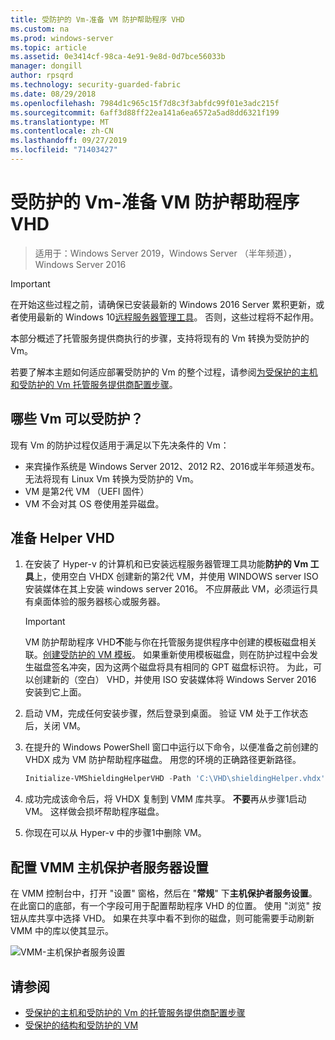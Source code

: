 ```yaml
---
title: 受防护的 Vm-准备 VM 防护帮助程序 VHD
ms.custom: na
ms.prod: windows-server
ms.topic: article
ms.assetid: 0e3414cf-98ca-4e91-9e8d-0d7bce56033b
manager: dongill
author: rpsqrd
ms.technology: security-guarded-fabric
ms.date: 08/29/2018
ms.openlocfilehash: 7984d1c965c15f7d8c3f3abfdc99f01e3adc215f
ms.sourcegitcommit: 6aff3d88ff22ea141a6ea6572a5ad8dd6321f199
ms.translationtype: MT
ms.contentlocale: zh-CN
ms.lasthandoff: 09/27/2019
ms.locfileid: "71403427"
---
```

# <a name="shielded-vms---preparing-a-vm-shielding-helper-vhd"></a>受防护的 Vm-准备 VM 防护帮助程序 VHD

>适用于：Windows Server 2019，Windows Server （半年频道），Windows Server 2016

> [!IMPORTANT]
> 在开始这些过程之前，请确保已安装最新的 Windows 2016 Server 累积更新，或者使用最新的 Windows 10[远程服务器管理工具](https://www.microsoft.com/en-us/download/details.aspx?id=45520)。 否则，这些过程将不起作用。 

本部分概述了托管服务提供商执行的步骤，支持将现有的 Vm 转换为受防护的 Vm。

若要了解本主题如何适应部署受防护的 Vm 的整个过程，请参阅[为受保护的主机和受防护的 Vm 托管服务提供商配置步骤](guarded-fabric-configuration-scenarios-for-shielded-vms-overview.md)。

## <a name="which-vms-can-be-shielded"></a>哪些 Vm 可以受防护？

现有 Vm 的防护过程仅适用于满足以下先决条件的 Vm：

- 来宾操作系统是 Windows Server 2012、2012 R2、2016或半年频道发布。 无法将现有 Linux Vm 转换为受防护的 Vm。
- VM 是第2代 VM （UEFI 固件）
- VM 不会对其 OS 卷使用差异磁盘。

## <a name="prepare-helper-vhd"></a>准备 Helper VHD

1.  在安装了 Hyper-v 的计算机和已安装远程服务器管理工具功能**防护的 Vm 工具**上，使用空白 VHDX 创建新的第2代 VM，并使用 WINDOWS server ISO 安装媒体在其上安装 windows server 2016。 不应屏蔽此 VM，必须运行具有桌面体验的服务器核心或服务器。

    > [!IMPORTANT]
    > VM 防护帮助程序 VHD**不**能与你在托管服务提供程序中创建的模板磁盘相关联。[创建受防护的 VM 模板](guarded-fabric-create-a-shielded-vm-template.md)。 如果重新使用模板磁盘，则在防护过程中会发生磁盘签名冲突，因为这两个磁盘将具有相同的 GPT 磁盘标识符。 为此，可以创建新的（空白） VHD，并使用 ISO 安装媒体将 Windows Server 2016 安装到它上面。

2.  启动 VM，完成任何安装步骤，然后登录到桌面。 验证 VM 处于工作状态后，关闭 VM。

3.  在提升的 Windows PowerShell 窗口中运行以下命令，以便准备之前创建的 VHDX 成为 VM 防护帮助程序磁盘。 用您的环境的正确路径更新路径。

    ```powershell
    Initialize-VMShieldingHelperVHD -Path 'C:\VHD\shieldingHelper.vhdx'
    ```

4.  成功完成该命令后，将 VHDX 复制到 VMM 库共享。 **不要**再从步骤1启动 VM。 这样做会损坏帮助程序磁盘。

5.  你现在可以从 Hyper-v 中的步骤1中删除 VM。

## <a name="configure-vmm-host-guardian-server-settings"></a>配置 VMM 主机保护者服务器设置

在 VMM 控制台中，打开 "设置" 窗格，然后在 "**常规**" 下**主机保护者服务设置**。 在此窗口的底部，有一个字段可用于配置帮助程序 VHD 的位置。 使用 "浏览" 按钮从库共享中选择 VHD。 如果在共享中看不到你的磁盘，则可能需要手动刷新 VMM 中的库以使其显示。

![VMM-主机保护者服务设置](../media/Guarded-Fabric-Shielded-VM/guarded-host-vmm-hgs-settings-01.png)

## <a name="see-also"></a>请参阅

- [受保护的主机和受防护的 Vm 的托管服务提供商配置步骤](guarded-fabric-configuration-scenarios-for-shielded-vms-overview.md)
- [受保护的结构和受防护的 VM](guarded-fabric-and-shielded-vms-top-node.md)
